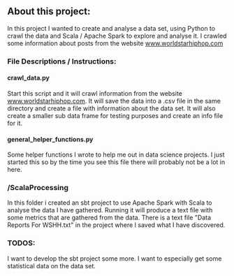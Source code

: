 ## About this project:

In this project I wanted to create and analyse a data set, using Python to crawl 
the data and Scala / Apache Spark to explore and analyse it.
I crawled some information about posts from the website www.worldstarhiphop.com


### File Descriptions / Instructions:

#### crawl_data.py
Start this script and it will crawl information from the website www.worldstarhiphop.com.
It will save the data into a .csv file in the same directory and create a file with information
about the data set. It will also create a smaller sub data frame for testing purposes and create an 
info file for it.

#### general_helper_functions.py
Some helper functions I wrote to help me out in data science projects.
I just started this so by the time you see this file there will probably not be a lot in here.

### /ScalaProcessing
In this folder i created an sbt project to use Apache Spark with Scala to analyse the data I have gathered.
Running it will produce a text file with some metrics that are gathered from the data.
There is a text file "Data Reports For WSHH.txt" in the project where I saved what I have discovered.

### TODOS:
I want to develop the sbt project some more. I want to especially get some statistical data on the
data set.